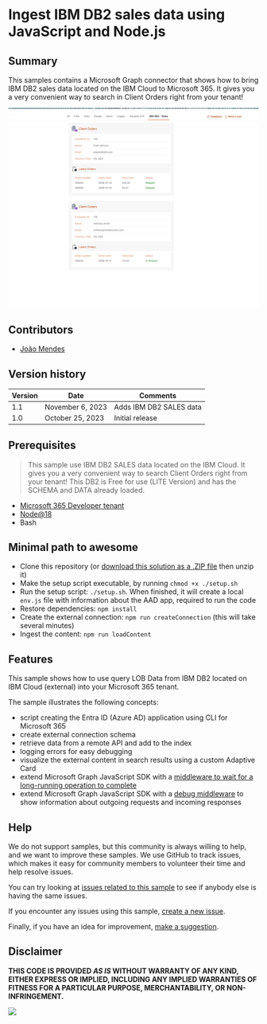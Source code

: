 # Ingest IBM DB2 sales data using JavaScript and Node.js

## Summary

This samples contains a Microsoft Graph connector that shows how to bring IBM DB2 sales data located on the IBM Cloud to Microsoft 365. It gives you a very convenient way to search in Client Orders right from your tenant!

![IBMDB2](assets/preview01.png)

## Contributors

- [João Mendes](https://github.com/joaojmendes)

## Version history

Version|Date|Comments
-------|----|--------
1.1|November 6, 2023|Adds IBM DB2 SALES data
1.0|October 25, 2023|Initial release

## Prerequisites

> This sample use IBM DB2 SALES data located on the IBM Cloud.  It gives you a very convenient way to search  Client Orders right from your tenant! This DB2 is Free for use (LITE Version) and has the SCHEMA and DATA already loaded.

- [Microsoft 365 Developer tenant](https://developer.microsoft.com/microsoft-365/dev-program)
- [Node@18](https://nodejs.org)
- Bash

## Minimal path to awesome

- Clone this repository (or [download this solution as a .ZIP file](https://pnp.github.io/download-partial/?url=https://github.com/pnp/graph-connectors-samples/tree/main/samples/nodejs-javascript-IBMDB2) then unzip it)
- Make the setup script executable, by running `chmod +x ./setup.sh`
- Run the setup script: `./setup.sh`. When finished, it will create a local `env.js` file with information about the AAD app, required to run the code
- Restore dependencies: `npm install`
- Create the external connection: `npm run createConnection` (this will take several minutes)
- Ingest the content: `npm run loadContent`

## Features

This sample shows how to use query LOB Data from IBM DB2 located on IBM Cloud (external) into your Microsoft 365 tenant.

The sample illustrates the following concepts:

- script creating the Entra ID (Azure AD) application using CLI for Microsoft 365
- create external connection schema
- retrieve data from a remote API and add to the index
- logging errors for easy debugging
- visualize the external content in search results using a custom Adaptive Card
- extend Microsoft Graph JavaScript SDK with a [middleware to wait for a long-running operation to complete](https://blog.mastykarz.nl/easily-handle-long-running-operations-middleware-microsoft-graph-javascript-sdk/)
- extend Microsoft Graph JavaScript SDK with a [debug middleware](https://blog.mastykarz.nl/easily-debug-microsoft-graph-javascript-sdk-requests/) to show information about outgoing requests and incoming responses

## Help

We do not support samples, but this community is always willing to help, and we want to improve these samples. We use GitHub to track issues, which makes it easy for  community members to volunteer their time and help resolve issues.

You can try looking at [issues related to this sample](https://github.com/pnp/graph-connectors-samples/issues?q=label%3A%22sample%3A%nodejs-javascript-IBMDB2%22) to see if anybody else is having the same issues.

If you encounter any issues using this sample, [create a new issue](https://github.com/pnp/graph-connectors-samples/issues/new).

Finally, if you have an idea for improvement, [make a suggestion](https://github.com/pnp/graph-connectors-samples/issues/new).

## Disclaimer

**THIS CODE IS PROVIDED *AS IS* WITHOUT WARRANTY OF ANY KIND, EITHER EXPRESS OR IMPLIED, INCLUDING ANY IMPLIED WARRANTIES OF FITNESS FOR A PARTICULAR PURPOSE, MERCHANTABILITY, OR NON-INFRINGEMENT.**

![](https://m365-visitor-stats.azurewebsites.net/SamplesGallery/pnp-graph-connector-nodejs-javascript-IBMDB2)
